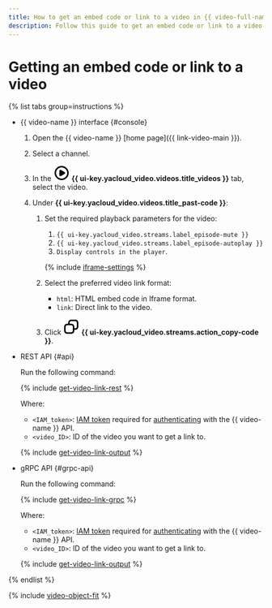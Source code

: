 ```yaml
---
title: How to get an embed code or link to a video in {{ video-full-name }}
description: Follow this guide to get an embed code or link to a video in {{ video-full-name }}.
---
```


# Getting an embed code or link to a video

{% list tabs group=instructions %}

- {{ video-name }} interface {#console}

  1. Open the {{ video-name }} [home page]({{ link-video-main }}).
  1. Select a channel.
  1. In the ![video](../../../_assets/console-icons/circle-play.svg) **{{ ui-key.yacloud_video.videos.title_videos }}** tab, select the video.
  1. Under **{{ ui-key.yacloud_video.videos.title_past-code }}**:

      1. Set the required playback parameters for the video:

          1. `{{ ui-key.yacloud_video.streams.label_episode-mute }}`
          1. `{{ ui-key.yacloud_video.streams.label_episode-autoplay }}`
          1. `Display controls in the player`.

          {% include [iframe-settings](../../../_includes/video/iframe-settings.md) %}

      1. Select the preferred video link format:

          * `html`: HTML embed code in Iframe format.
          * `link`: Direct link to the video.

      1. Click ![copy](../../../_assets/console-icons/copy.svg) **{{ ui-key.yacloud_video.streams.action_copy-code }}**.

- REST API {#api}

  Run the following command:

  {% include [get-video-link-rest](../../../_includes/video/get-video-link-rest.md) %}

  Where:
  * `<IAM_token>`: [IAM token](../../../iam/concepts/authorization/iam-token.md) required for [authenticating](../../api-ref/authentication.md) with the {{ video-name }} API.
  * `<video_ID>`: ID of the video you want to get a link to.

  {% include [get-video-link-output](../../../_includes/video/get-video-link-output.md) %}

- gRPC API {#grpc-api}

  Run the following command:

  {% include [get-video-link-grpc](../../../_includes/video/get-video-link-grpc.md) %}

  Where:
  * `<IAM_token>`: [IAM token](../../../iam/concepts/authorization/iam-token.md) required for [authenticating](../../api-ref/authentication.md) with the {{ video-name }} API.
  * `<video_ID>`: ID of the video you want to get a link to.

  {% include [get-video-link-output](../../../_includes/video/get-video-link-output.md) %}

{% endlist %}

{% include [video-object-fit](../../../_includes/video/video-object-fit.md) %}